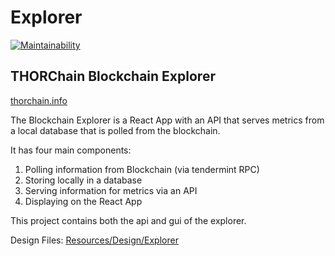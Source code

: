 # Explorer

[![Maintainability](https://api.codeclimate.com/v1/badges/237677c1b5f7a774fc78/maintainability)](https://codeclimate.com/github/thorchain/THORChain.info/maintainability)

## THORChain Blockchain Explorer

[thorchain.info](https://thorchain.info)

The Blockchain Explorer is a React App with an API that serves metrics from a local database that is polled from the blockchain.

It has four main components:

1) Polling information from Blockchain (via tendermint RPC)
2) Storing locally in a database
3) Serving information for metrics via an API
4) Displaying on the React App


This project contains both the api and gui of the explorer.

Design Files: [Resources/Design/Explorer](https://github.com/thorchain/Resources/tree/master/Design/Explorer)
